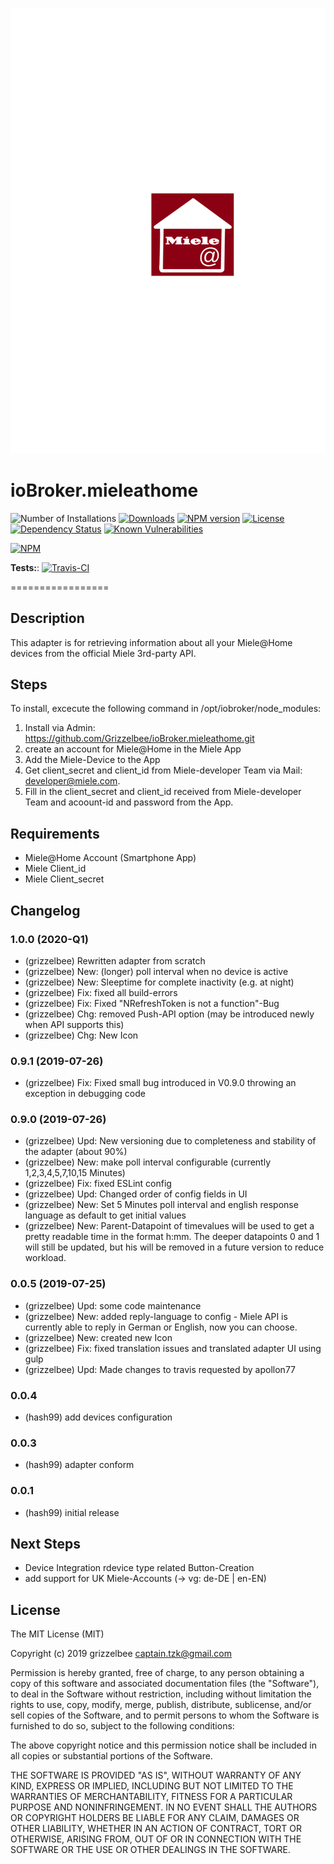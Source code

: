 ![Logo](admin/mieleathome.svg)
# ioBroker.mieleathome
![Number of Installations](http://iobroker.live/badges/mieleathome-installed.svg)
[![Downloads](https://img.shields.io/npm/dm/iobroker.mieleathome.svg)](https://www.npmjs.com/package/iobroker.mieleathome)
[![NPM version](https://img.shields.io/npm/v/iobroker.mieleathome.svg)](https://www.npmjs.com/package/iobroker.alexa2)
[![License](https://img.shields.io/badge/license-MIT-blue.svg?style=flat)](https://github.com/grizzelbee/iobroker.mieleathome/blob/master/LICENSE) 
[![Dependency Status](https://img.shields.io/david/Grizzelbee/iobroker.mieleathome.svg)](https://david-dm.org/Grizzelbee/iobroker.mieleathome)
[![Known Vulnerabilities](https://snyk.io/test/github/Grizzelbee/ioBroker.mieleathome/badge.svg)](https://snyk.io/test/github/Grizzelbee/ioBroker.mieleathome)
 
 [![NPM](https://nodei.co/npm/iobroker.mieleathome.png?downloads=true)](https://nodei.co/npm/iobroker.mieleathome/)
 
 **Tests:**: [![Travis-CI](http://img.shields.io/travis/Grizzelbee/ioBroker.mieleathome/master.svg)](https://travis-ci.org/Grizzelbee/ioBroker.mieleathome)
 
 =================
## Description
This adapter is for retrieving information about all your Miele@Home devices from the official Miele 3rd-party API. 


## Steps 
To install, excecute the following command 
in /opt/iobroker/node_modules:

1. Install via Admin: https://github.com/Grizzelbee/ioBroker.mieleathome.git
2. create an account for Miele@Home in the Miele App 
3. Add the Miele-Device to the App
4. Get client_secret and client_id from Miele-developer Team via Mail: developer@miele.com.
5. Fill in the client_secret and client_id received from Miele-developer Team and acoount-id and password from the App.


## Requirements

* Miele@Home Account (Smartphone App)
* Miele Client_id
* Miele Client_secret

## Changelog

### 1.0.0 (2020-Q1)
* (grizzelbee) Rewritten adapter from scratch    
* (grizzelbee) New: (longer) poll interval when no device is active
* (grizzelbee) New: Sleeptime for complete inactivity (e.g. at night)
* (grizzelbee) Fix: fixed all build-errors
* (grizzelbee) Fix: Fixed "NRefreshToken is not a function"-Bug 
* (grizzelbee) Chg: removed Push-API option (may be introduced newly when API supports this)
* (grizzelbee) Chg: New Icon

### 0.9.1 (2019-07-26)
* (grizzelbee) Fix: Fixed small bug introduced in V0.9.0 throwing an exception in debugging code

### 0.9.0 (2019-07-26)
* (grizzelbee) Upd: New versioning due to completeness and stability of the adapter (about 90%)
* (grizzelbee) New: make poll interval configurable  (currently 1,2,3,4,5,7,10,15 Minutes)
* (grizzelbee) Fix: fixed ESLint config
* (grizzelbee) Upd: Changed order of config fields in UI
* (grizzelbee) New: Set 5 Minutes poll interval and english response language as default to get initial values 
* (grizzelbee) New: Parent-Datapoint of timevalues will be used to get a pretty readable time in the format h:mm. The deeper datapoints 0 and 1 will still be updated, but his will be removed in a future version to reduce workload.  

### 0.0.5 (2019-07-25)
* (grizzelbee) Upd: some code maintenance
* (grizzelbee) New: added reply-language to config
                    - Miele API is currently able to reply in German or English, now you can choose.
* (grizzelbee) New: created new Icon
* (grizzelbee) Fix: fixed translation issues and translated adapter UI using gulp
* (grizzelbee) Upd: Made changes to travis requested by apollon77

### 0.0.4
* (hash99) add devices configuration

### 0.0.3
* (hash99) adapter conform

### 0.0.1
* (hash99) initial release

 
## Next Steps
* Device Integration rdevice type related Button-Creation
* add support for UK Miele-Accounts (-> vg: de-DE | en-EN)


## License
The MIT License (MIT)

Copyright (c) 2019 grizzelbee <captain.tzk@gmail.com>

Permission is hereby granted, free of charge, to any person obtaining a copy
of this software and associated documentation files (the "Software"), to deal
in the Software without restriction, including without limitation the rights
to use, copy, modify, merge, publish, distribute, sublicense, and/or sell
copies of the Software, and to permit persons to whom the Software is
furnished to do so, subject to the following conditions:

The above copyright notice and this permission notice shall be included in
all copies or substantial portions of the Software.

THE SOFTWARE IS PROVIDED "AS IS", WITHOUT WARRANTY OF ANY KIND, EXPRESS OR
IMPLIED, INCLUDING BUT NOT LIMITED TO THE WARRANTIES OF MERCHANTABILITY,
FITNESS FOR A PARTICULAR PURPOSE AND NONINFRINGEMENT. IN NO EVENT SHALL THE
AUTHORS OR COPYRIGHT HOLDERS BE LIABLE FOR ANY CLAIM, DAMAGES OR OTHER
LIABILITY, WHETHER IN AN ACTION OF CONTRACT, TORT OR OTHERWISE, ARISING FROM,
OUT OF OR IN CONNECTION WITH THE SOFTWARE OR THE USE OR OTHER DEALINGS IN
THE SOFTWARE.
